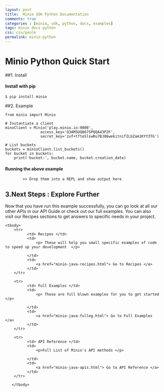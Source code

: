 ```yaml
---
layout: post
title:  Minio SDK Python Documentation
comments: true
categories : [minio, sdk, python, docs, examples]
tags: minio docs python
css: css/poole
permalink: minio-python 
---
```

 
 
# Minio Python Quick Start

 
##1. Install
<!-- Rushan : All code blocks must be copyable and pasteable. Please use black screens for code blocks like prism.js (twilight) does? -->

#### Install with pip
    
	$ pip install minio		 

##2. Example

	from minio import Minio

	# Instantiate a client
	minoClient = Minio('play.minio.io:9000',
	                access_key='Q3AM3UQ867SPQQA43P2F',
	                secret_key='zuf+tfteSlswRu7BJ86wekitnifILbZam1KYY3TG')

	# List buckets
	buckets = minioClient.list_buckets()
	for bucket in buckets:
	    print('bucket:', bucket.name, bucket.creation_date)
 

#### Running the above example

    		>> Drop them into a REPL and show output here
						     					 
 
## 3.Next Steps : Explore Further

 Now that you have run this example successfully, you can go look at all our other APIs in our API Guide or check out our full examples. You can also visit our Recipes sections to get answers to specific needs in your project. 

<!-- Rushan: Markdown Tables are looking Ugly! Let's go with HTML here Please Style. -->

<table class="table table-bordered table-striped table-info">
	 
 	<tbody>
 	   	<tr>
 		      <td> Recipes </td>
 		      <td>	  
 				  <p> These will help you small specific examples of code to speed up your development  </p>	 
				  
 			  </td>
 			  <td>
 				  <a href="minio-java-recipes.html"> Go to Recipes </a>
 			  </td>
 	   	</tr>	
		
 	   	<tr>
 		      <td> Full Examples </td>
 		      <td>	  
 				  <p> These are full blown examples for you to get started </p>	 
				  
 			  </td>
 			  <td>
 				  <a href="minio-java-fulleg.html"> Go to Full Examples </a>
 			  </td>
 	   	</tr>
		
 	   	<tr>
 		      <td> API Reference </td>
 		      <td>	  
 				  <p>Full List of Minio's API methods </p>	 
				   
 			  </td>
 			  <td>
 				  <a href="minio-java-apis.html"> Go to API Reference </a>
 			  </td>
 	   	</tr>
		     
 	   </tbody>
 </table>
   